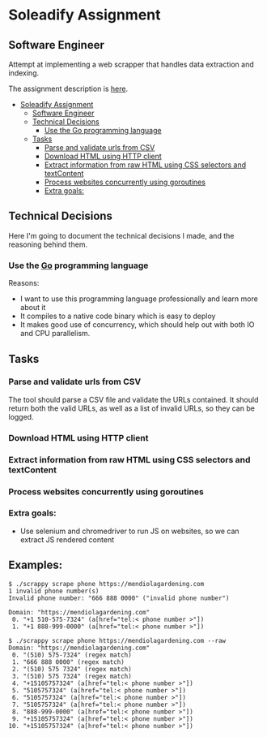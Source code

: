 # Soleadify Assignment
## Software Engineer

Attempt at implementing a web scrapper that handles data extraction and indexing.

The assignment description is [here](https://soleadify.notion.site/Assignment-Software-Engineer-0c0cd6c11b1e47ea8ccc677a10160e7b).


<!-- @import "[TOC]" {cmd="toc" depthFrom=1 depthTo=6 orderedList=false} -->

<!-- code_chunk_output -->

- [Soleadify Assignment](#soleadify-assignment)
  - [Software Engineer](#software-engineer)
  - [Technical Decisions](#technical-decisions)
    - [Use the Go programming language](#use-the-gohttpsgodev-programming-language)
  - [Tasks](#tasks)
    - [Parse and validate urls from CSV](#parse-and-validate-urls-from-csv)
    - [Download HTML using HTTP client](#download-html-using-http-client)
    - [Extract information from raw HTML using CSS selectors and textContent](#extract-information-from-raw-html-using-css-selectors-and-textcontent)
    - [Process websites concurrently using goroutines](#process-websites-concurrently-using-goroutines)
    - [Extra goals:](#extra-goals)

<!-- /code_chunk_output -->

## Technical Decisions

Here I'm going to document the technical decisions I made, and
the reasoning behind them.

### Use the [Go](https://go.dev/) programming language

Reasons:
- I want to use this programming language professionally and learn more about it
- It compiles to a native code binary which is easy to deploy
- It makes good use of concurrency, which should help out with
    both IO and CPU parallelism.


## Tasks
### Parse and validate urls from CSV
The tool should parse a CSV file and validate the URLs contained.
It should return both the valid URLs, as well as a list of invalid URLs,
so they can be logged.

###  Download HTML using HTTP client
###  Extract information from raw HTML using CSS selectors and textContent
### Process websites concurrently using goroutines

### Extra goals:
- Use selenium and chromedriver to run JS on websites, so we can
      extract JS rendered content


## Examples:
```
$ ./scrappy scrape phone https://mendiolagardening.com
1 invalid phone number(s)
Invalid phone number: "666 888 0000" ("invalid phone number")

Domain: "https://mendiolagardening.com"
 0. "+1 510-575-7324" (a[href="tel:< phone number >"])
 1. "+1 888-999-0000" (a[href="tel:< phone number >"])

$ ./scrappy scrape phone https://mendiolagardening.com --raw
Domain: "https://mendiolagardening.com"
 0. "(510) 575-7324" (regex match)
 1. "666 888 0000" (regex match)
 2. "(510) 575 7324" (regex match)
 3. "(510) 575 7324" (regex match)
 4. "+15105757324" (a[href="tel:< phone number >"])
 5. "5105757324" (a[href="tel:< phone number >"])
 6. "5105757324" (a[href="tel:< phone number >"])
 7. "5105757324" (a[href="tel:< phone number >"])
 8. "888-999-0000" (a[href="tel:< phone number >"])
 9. "+15105757324" (a[href="tel:< phone number >"])
10. "+15105757324" (a[href="tel:< phone number >"])
```
